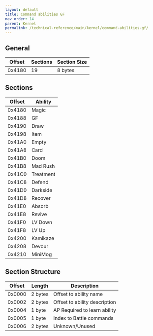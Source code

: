 ```yaml
---
layout: default
title: Command abilities GF
nav_order: 14
parent: Kernel
permalink: /technical-reference/main/kernel/command-abilities-gf/
---
```


## General

| Offset | Sections | Section Size |
|--------|----------|--------------|
| 0x4180 | 19       | 8 bytes      |

## Sections

| Offset | Ability   |
|--------|-----------|
| 0x4180 | Magic     |
| 0x4188 | GF        |
| 0x4190 | Draw      |
| 0x4198 | Item      |
| 0x41A0 | Empty     |
| 0x41A8 | Card      |
| 0x41B0 | Doom      |
| 0x41B8 | Mad Rush  |
| 0x41C0 | Treatment |
| 0x41C8 | Defend    |
| 0x41D0 | Darkside  |
| 0x41D8 | Recover   |
| 0x41E0 | Absorb    |
| 0x41E8 | Revive    |
| 0x41F0 | LV Down   |
| 0x41F8 | LV Up     |
| 0x4200 | Kamikaze  |
| 0x4208 | Devour    |
| 0x4210 | MiniMog   |

## Section Structure

| Offset | Length  | Description                   |
|--------|---------|-------------------------------|
| 0x0000 | 2 bytes | Offset to ability name        |
| 0x0002 | 2 bytes | Offset to ability description |
| 0x0004 | 1 byte  | AP Required to learn ability  |
| 0x0005 | 1 byte  | Index to Battle commands      |
| 0x0006 | 2 bytes | Unknown/Unused                |